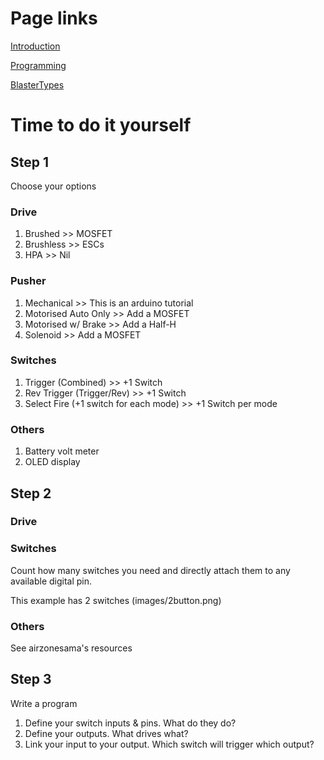 
# Page links

[Introduction](Arduino.md)

[Programming](ArduinoProgramming.md)

[BlasterTypes](BlasterTypes.md)

# Time to do it yourself

## Step 1

Choose your options

### Drive

1) Brushed 		>> MOSFET
2) Brushless 	>> ESCs
3) HPA 			>> Nil


### Pusher

1) Mechanical	 >> This is an arduino tutorial
2) Motorised Auto Only 		>> Add a MOSFET
3) Motorised w/ Brake		>> Add a Half-H
4) Solenoid					>> Add a MOSFET


### Switches

1) Trigger (Combined)				>> +1 Switch
2) Rev Trigger (Trigger/Rev)		>> +1 Switch
3) Select Fire (+1 switch for each mode) >> +1 Switch per mode


### Others

1) Battery volt meter
2) OLED display


## Step 2

### Drive


### Switches
Count how many switches you need and directly attach them to any available digital pin.

This example has 2 switches
(images/2button.png)


### Others
See airzonesama's resources

## Step 3

Write a program

1) Define your switch inputs & pins. What do they do?
2) Define your outputs. What drives what?
3) Link your input to your output. Which switch will trigger which output?